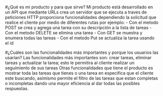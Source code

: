 #¿Qué es mi producto y para que sirve?
Mi producto está desarrollado en un API que mediante URLs crea un servidor que se ejecuta a traves de peticiones HTTP proporciona funcionalidades dependiendo la solicitud que realice el cliente por medio de diferentes rutas por ejemplo:
    - Con el metodo POST se crea y agrega una tarea con su descripción a la lista de tareas
    - Con el metodo DELETE se elimina una tarea
    - Con GET se muestra y enumera todas las tareas
    - Con el metodo Put se actualiza la tarea usando el id

#¿Cuáles son las funcionalidades más importantes y porque los usuarios las usarían?
Las funcionalidades más importantes son: crear tareas, eliminar tareas y actualizar la tarea; esto le permitira al cliente realizar un seguimiento de sus tareas
Otras funcionalidades que tiene el producto es mostrar toda las tareas que tienes o una tarea en especifica que el cliente este buscando, asimismo permite el filtro de las tareas que estan completas o incompletas dando una mayor eficiencia al dar todas las posibles respuestas.
